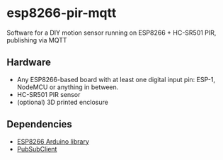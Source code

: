 # esp8266-pir-mqtt

Software for a DIY motion sensor running on ESP8266 + HC-SR501 PIR, publishing via MQTT

## Hardware

- Any ESP8266-based board with at least one digital input pin: ESP-1, NodeMCU or anything in between.
- HC-SR501 PIR sensor
- (optional) 3D printed enclosure

## Dependencies

- [ESP8266 Arduino library](https://github.com/esp8266/Arduino)
- [PubSubClient](https://github.com/knolleary/pubsubclient)
